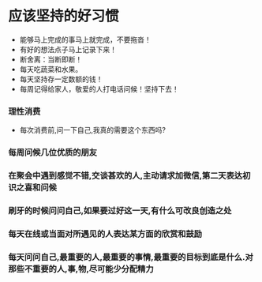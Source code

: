# 应该坚持的好习惯
- 能够马上完成的事马上就完成，不要拖沓！
- 有好的想法点子马上记录下来！
- 断舍离：当断即断！
- 每天吃蔬菜和水果。
- 每天坚持存一定数额的钱！
- 每周记得给家人，敬爱的人打电话问候！坚持下去！
### 理性消费
- 每次消费前,问一下自己,我真的需要这个东西吗?
### 每周问候几位优质的朋友
### 在聚会中遇到感觉不错,交谈甚欢的人,主动请求加微信,第二天表达初识之喜和问候
### 刷牙的时候问问自己,如果要过好这一天,有什么可改良创造之处
### 每天在线或当面对所遇见的人表达某方面的欣赏和鼓励
### 每天问问自己,最重要的人,最重要的事情,最重要的目标到底是什么.对那些不重要的人,事,物,尽可能少分配精力

